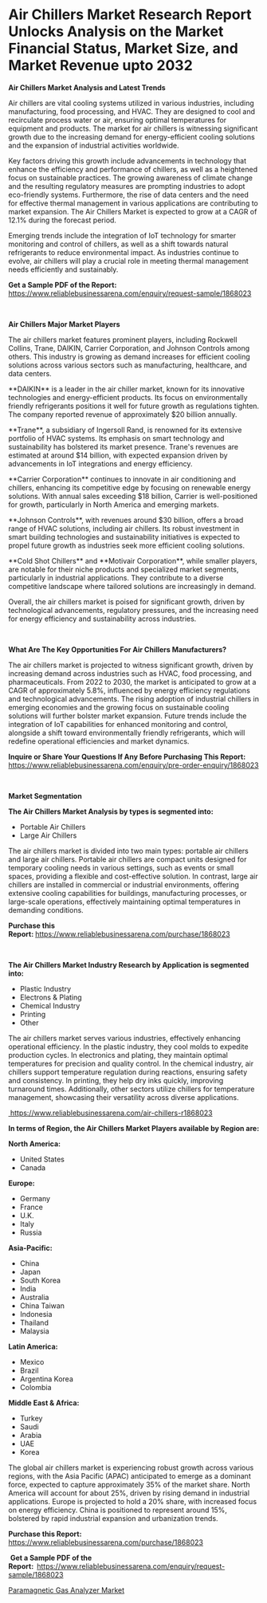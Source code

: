 <p><h1>Air Chillers Market Research Report Unlocks Analysis on the Market Financial Status, Market Size, and Market Revenue upto 2032</h1></p><p><strong>Air Chillers Market Analysis and Latest Trends</strong></p>
<p><p>Air chillers are vital cooling systems utilized in various industries, including manufacturing, food processing, and HVAC. They are designed to cool and recirculate process water or air, ensuring optimal temperatures for equipment and products. The market for air chillers is witnessing significant growth due to the increasing demand for energy-efficient cooling solutions and the expansion of industrial activities worldwide. </p><p>Key factors driving this growth include advancements in technology that enhance the efficiency and performance of chillers, as well as a heightened focus on sustainable practices. The growing awareness of climate change and the resulting regulatory measures are prompting industries to adopt eco-friendly systems. Furthermore, the rise of data centers and the need for effective thermal management in various applications are contributing to market expansion. The Air Chillers Market is expected to grow at a CAGR of 12.1% during the forecast period. </p><p>Emerging trends include the integration of IoT technology for smarter monitoring and control of chillers, as well as a shift towards natural refrigerants to reduce environmental impact. As industries continue to evolve, air chillers will play a crucial role in meeting thermal management needs efficiently and sustainably.</p></p>
<p><strong>Get a Sample PDF of the Report:&nbsp;</strong> <a href="https://www.reliablebusinessarena.com/enquiry/request-sample/1868023?utm_campaign=2805&utm_medium=2&utm_source=Github&utm_content=ia&utm_term=10042025&utm_id=air-chillers">https://www.reliablebusinessarena.com/enquiry/request-sample/1868023</a></p>
<p>&nbsp;</p>
<p><strong>Air Chillers Major Market Players</strong></p>
<p><p>The air chillers market features prominent players, including Rockwell Collins, Trane, DAIKIN, Carrier Corporation, and Johnson Controls among others. This industry is growing as demand increases for efficient cooling solutions across various sectors such as manufacturing, healthcare, and data centers.</p><p>**DAIKIN** is a leader in the air chiller market, known for its innovative technologies and energy-efficient products. Its focus on environmentally friendly refrigerants positions it well for future growth as regulations tighten. The company reported revenue of approximately $20 billion annually.</p><p>**Trane**, a subsidiary of Ingersoll Rand, is renowned for its extensive portfolio of HVAC systems. Its emphasis on smart technology and sustainability has bolstered its market presence. Trane's revenues are estimated at around $14 billion, with expected expansion driven by advancements in IoT integrations and energy efficiency.</p><p>**Carrier Corporation** continues to innovate in air conditioning and chillers, enhancing its competitive edge by focusing on renewable energy solutions. With annual sales exceeding $18 billion, Carrier is well-positioned for growth, particularly in North America and emerging markets.</p><p>**Johnson Controls**, with revenues around $30 billion, offers a broad range of HVAC solutions, including air chillers. Its robust investment in smart building technologies and sustainability initiatives is expected to propel future growth as industries seek more efficient cooling solutions.</p><p>**Cold Shot Chillers** and **Motivair Corporation**, while smaller players, are notable for their niche products and specialized market segments, particularly in industrial applications. They contribute to a diverse competitive landscape where tailored solutions are increasingly in demand.</p><p>Overall, the air chillers market is poised for significant growth, driven by technological advancements, regulatory pressures, and the increasing need for energy efficiency and sustainability across industries.</p></p>
<p>&nbsp;</p>
<p><strong>What Are The Key Opportunities For Air Chillers Manufacturers?</strong></p>
<p><p>The air chillers market is projected to witness significant growth, driven by increasing demand across industries such as HVAC, food processing, and pharmaceuticals. From 2022 to 2030, the market is anticipated to grow at a CAGR of approximately 5.8%, influenced by energy efficiency regulations and technological advancements. The rising adoption of industrial chillers in emerging economies and the growing focus on sustainable cooling solutions will further bolster market expansion. Future trends include the integration of IoT capabilities for enhanced monitoring and control, alongside a shift toward environmentally friendly refrigerants, which will redefine operational efficiencies and market dynamics.</p></p>
<p><strong>Inquire or Share Your Questions If Any Before Purchasing This Report:</strong> <a href="https://www.reliablebusinessarena.com/enquiry/pre-order-enquiry/1868023?utm_campaign=2805&utm_medium=2&utm_source=Github&utm_content=ia&utm_term=10042025&utm_id=air-chillers">https://www.reliablebusinessarena.com/enquiry/pre-order-enquiry/1868023</a></p>
<p>&nbsp;</p>
<p><strong>Market Segmentation</strong></p>
<p><strong>The Air Chillers Market Analysis by types is segmented into:</strong></p>
<p><ul><li>Portable Air Chillers</li><li>Large Air Chillers</li></ul></p>
<p><p>The air chillers market is divided into two main types: portable air chillers and large air chillers. Portable air chillers are compact units designed for temporary cooling needs in various settings, such as events or small spaces, providing a flexible and cost-effective solution. In contrast, large air chillers are installed in commercial or industrial environments, offering extensive cooling capabilities for buildings, manufacturing processes, or large-scale operations, effectively maintaining optimal temperatures in demanding conditions.</p></p>
<p><strong>Purchase this Report:&nbsp;</strong><a href="https://www.reliablebusinessarena.com/purchase/1868023?utm_campaign=2805&utm_medium=2&utm_source=Github&utm_content=ia&utm_term=10042025&utm_id=air-chillers">https://www.reliablebusinessarena.com/purchase/1868023</a></p>
<p>&nbsp;</p>
<p><strong>The Air Chillers Market Industry Research by Application is segmented into:</strong></p>
<p><ul><li>Plastic Industry</li><li>Electrons & Plating</li><li>Chemical Industry</li><li>Printing</li><li>Other</li></ul></p>
<p><p>The air chillers market serves various industries, effectively enhancing operational efficiency. In the plastic industry, they cool molds to expedite production cycles. In electronics and plating, they maintain optimal temperatures for precision and quality control. In the chemical industry, air chillers support temperature regulation during reactions, ensuring safety and consistency. In printing, they help dry inks quickly, improving turnaround times. Additionally, other sectors utilize chillers for temperature management, showcasing their versatility across diverse applications.</p></p>
<p><a href="https://www.reliablebusinessarena.com/air-chillers-r1868023?utm_campaign=2805&utm_medium=2&utm_source=Github&utm_content=ia&utm_term=10042025&utm_id=air-chillers">&nbsp;https://www.reliablebusinessarena.com/air-chillers-r1868023</a></p>
<p><strong>In terms of Region, the Air Chillers Market Players available by Region are:</strong></p>
<p>
    <p> <strong> North America: </strong>
        <ul>
            <li>United States</li>
            <li>Canada</li>
        </ul>
        </p> 
    <p> <strong> Europe: </strong>
        <ul>
            <li>Germany</li>
            <li>France</li>
            <li>U.K.</li>
            <li>Italy</li>
            <li>Russia</li>
        </ul>
        </p> 
    <p> <strong> Asia-Pacific: </strong>
        <ul>
            <li>China</li>
            <li>Japan</li>
            <li>South Korea</li>
            <li>India</li>
            <li>Australia</li>
            <li>China Taiwan</li>
            <li>Indonesia</li>
            <li>Thailand</li>
            <li>Malaysia</li>
        </ul>
        </p> 
    <p> <strong> Latin America: </strong>
        <ul>
            <li>Mexico</li>
            <li>Brazil</li>
            <li>Argentina Korea</li>
            <li>Colombia</li>
        </ul>
        </p> 
    <p> <strong> Middle East & Africa: </strong>
        <ul>
            <li>Turkey</li>
            <li>Saudi</li>
            <li>Arabia</li>
            <li>UAE</li>
            <li>Korea</li>
        </ul>
    </p>
    </p>
<p><p>The global air chillers market is experiencing robust growth across various regions, with the Asia Pacific (APAC) anticipated to emerge as a dominant force, expected to capture approximately 35% of the market share. North America will account for about 25%, driven by rising demand in industrial applications. Europe is projected to hold a 20% share, with increased focus on energy efficiency. China is positioned to represent around 15%, bolstered by rapid industrial expansion and urbanization trends.</p></p>
<p><strong>Purchase this Report: </strong><a href="https://www.reliablebusinessarena.com/purchase/1868023?utm_campaign=2805&utm_medium=2&utm_source=Github&utm_content=ia&utm_term=10042025&utm_id=air-chillers">https://www.reliablebusinessarena.com/purchase/1868023</a></p>
<p>&nbsp;<strong>Get a Sample PDF of the Report:&nbsp;&nbsp;</strong><a href="https://www.reliablebusinessarena.com/enquiry/request-sample/1868023?utm_campaign=2805&utm_medium=2&utm_source=Github&utm_content=ia&utm_term=10042025&utm_id=air-chillers">https://www.reliablebusinessarena.com/enquiry/request-sample/1868023</a></p>
<p><strong></strong></p>
<p><p><a href="https://github.com/dubelsuehsik/Market-Research-Report-List-1/blob/main/paramagnetic-gas-analyzer-market.md?utm_campaign=2805&utm_medium=2&utm_source=Github&utm_content=ia&utm_term=10042025&utm_id=air-chillers">Paramagnetic Gas Analyzer Market</a></p></p>